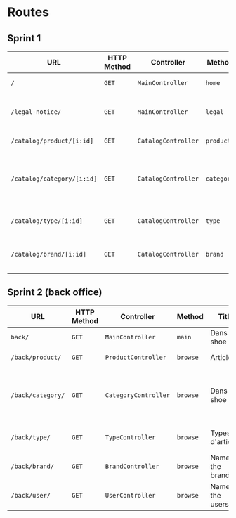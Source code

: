 # Routes

## Sprint 1

| URL | HTTP Method | Controller | Method | Title | Content | Comment |
|--|--|--|--|--|--|--|
| `/` | `GET` | `MainController` | `home` | Dans les shoe | 5 categories | - |
| `/legal-notice/` | `GET`| `MainController` | `legal` | Mentions legales | legal notices of the website | - |
| `/catalog/product/[i:id]` | `GET`| `CatalogController` | `product` | Article | product by id | - |
| `/catalog/category/[i:id]` | `GET` | `CatalogController` | `category` | Dans les shoe | 1 categorie + les articles de cette catégorie | - |
| `/catalog/type/[i:id]` | `GET`| `CatalogController` | `type` | Types d'articles | products by type | represents the id of the type  |
| `/catalog/brand/[i:id]` | `GET`| `CatalogController` | `brand` | Name of the brand | products by brand | [id] represents the id of the brand |


## Sprint 2 (back office)

| URL | HTTP Method | Controller | Method | Title | Content | Comment |
|--|--|--|--|--|--|--|
| `back/` | `GET` | `MainController` | `main` | Dans les shoe | 5 categories | - |
| `/back/product/` | `GET`| `ProductController` | `browse` | Article | product by id | - |
| `/back/category/` | `GET` | `CategoryController` | `browse` | Dans les shoe | 1 categorie + les articles de cette catégorie | - |
| `/back/type/` | `GET`| `TypeController` | `browse` | Types d'articles | products by type | represents the id of the type  |
| `/back/brand/` | `GET`| `BrandController` | `browse` | Name of the brand | products by brand |  represents the id of the brand |
| `/back/user/` | `GET`| `UserController` | `browse` | Name of the users |  users |  represents the id of the user |

